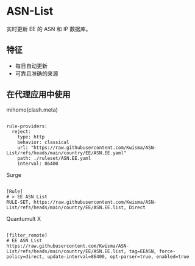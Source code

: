 
# ASN-List

实时更新 EE 的 ASN 和 IP 数据库。

## 特征

- 每日自动更新
- 可靠且准确的来源

## 在代理应用中使用

mihomo(clash.meta)

<pre><code class="language-javascript">
rule-providers:
  reject:
    type: http
    behavior: classical
    url: "https://raw.githubusercontent.com/Kwisma/ASN-List/refs/heads/main/country/EE/ASN.EE.yaml"
    path: ./ruleset/ASN.EE.yaml
    interval: 86400
</code></pre>

Surge

<pre><code class="language-javascript">
[Rule]
# > EE ASN List
RULE-SET, https://raw.githubusercontent.com/Kwisma/ASN-List/refs/heads/main/country/EE/ASN.EE.list, Direct
</code></pre>

Quantumult X

<pre><code class="language-javascript">
[filter_remote]
# EE ASN List
https://raw.githubusercontent.com/Kwisma/ASN-List/refs/heads/main/country/EE/ASN.EE.list, tag=EEASN, force-policy=direct, update-interval=86400, opt-parser=true, enabled=true
</code></pre>
